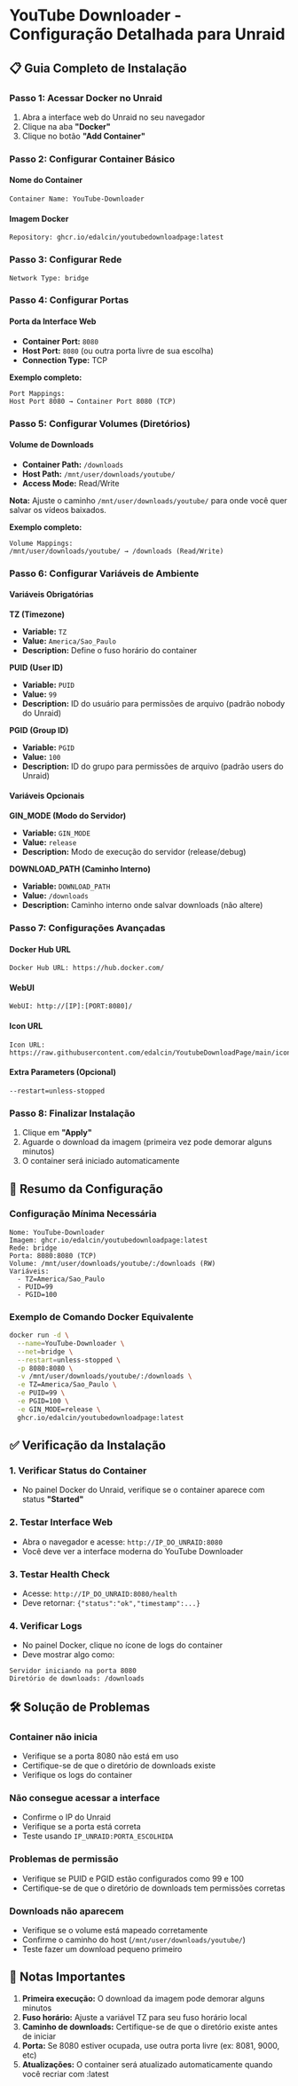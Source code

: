 # YouTube Downloader - Configuração Detalhada para Unraid

## 📋 Guia Completo de Instalação

### Passo 1: Acessar Docker no Unraid
1. Abra a interface web do Unraid no seu navegador
2. Clique na aba **"Docker"**
3. Clique no botão **"Add Container"**

### Passo 2: Configurar Container Básico

#### Nome do Container
```
Container Name: YouTube-Downloader
```

#### Imagem Docker
```
Repository: ghcr.io/edalcin/youtubedownloadpage:latest
```

### Passo 3: Configurar Rede
```
Network Type: bridge
```

### Passo 4: Configurar Portas

#### Porta da Interface Web
- **Container Port:** `8080`
- **Host Port:** `8080` (ou outra porta livre de sua escolha)
- **Connection Type:** TCP

**Exemplo completo:**
```
Port Mappings:
Host Port 8080 → Container Port 8080 (TCP)
```

### Passo 5: Configurar Volumes (Diretórios)

#### Volume de Downloads
- **Container Path:** `/downloads`
- **Host Path:** `/mnt/user/downloads/youtube/` 
- **Access Mode:** Read/Write

**Nota:** Ajuste o caminho `/mnt/user/downloads/youtube/` para onde você quer salvar os vídeos baixados.

**Exemplo completo:**
```
Volume Mappings:
/mnt/user/downloads/youtube/ → /downloads (Read/Write)
```

### Passo 6: Configurar Variáveis de Ambiente

#### Variáveis Obrigatórias

**TZ (Timezone)**
- **Variable:** `TZ`
- **Value:** `America/Sao_Paulo`
- **Description:** Define o fuso horário do container

**PUID (User ID)**
- **Variable:** `PUID`
- **Value:** `99`
- **Description:** ID do usuário para permissões de arquivo (padrão nobody do Unraid)

**PGID (Group ID)**
- **Variable:** `PGID`
- **Value:** `100`
- **Description:** ID do grupo para permissões de arquivo (padrão users do Unraid)

#### Variáveis Opcionais

**GIN_MODE (Modo do Servidor)**
- **Variable:** `GIN_MODE`
- **Value:** `release`
- **Description:** Modo de execução do servidor (release/debug)

**DOWNLOAD_PATH (Caminho Interno)**
- **Variable:** `DOWNLOAD_PATH`
- **Value:** `/downloads`
- **Description:** Caminho interno onde salvar downloads (não altere)

### Passo 7: Configurações Avançadas

#### Docker Hub URL
```
Docker Hub URL: https://hub.docker.com/
```

#### WebUI
```
WebUI: http://[IP]:[PORT:8080]/
```

#### Icon URL
```
Icon URL: https://raw.githubusercontent.com/edalcin/YoutubeDownloadPage/main/icon.png
```

#### Extra Parameters (Opcional)
```
--restart=unless-stopped
```

### Passo 8: Finalizar Instalação
1. Clique em **"Apply"**
2. Aguarde o download da imagem (primeira vez pode demorar alguns minutos)
3. O container será iniciado automaticamente

## 🔧 Resumo da Configuração

### Configuração Mínima Necessária
```
Nome: YouTube-Downloader
Imagem: ghcr.io/edalcin/youtubedownloadpage:latest
Rede: bridge
Porta: 8080:8080 (TCP)
Volume: /mnt/user/downloads/youtube/:/downloads (RW)
Variáveis:
  - TZ=America/Sao_Paulo
  - PUID=99
  - PGID=100
```

### Exemplo de Comando Docker Equivalente
```bash
docker run -d \
  --name=YouTube-Downloader \
  --net=bridge \
  --restart=unless-stopped \
  -p 8080:8080 \
  -v /mnt/user/downloads/youtube/:/downloads \
  -e TZ=America/Sao_Paulo \
  -e PUID=99 \
  -e PGID=100 \
  -e GIN_MODE=release \
  ghcr.io/edalcin/youtubedownloadpage:latest
```

## ✅ Verificação da Instalação

### 1. Verificar Status do Container
- No painel Docker do Unraid, verifique se o container aparece com status **"Started"**

### 2. Testar Interface Web
- Abra o navegador e acesse: `http://IP_DO_UNRAID:8080`
- Você deve ver a interface moderna do YouTube Downloader

### 3. Testar Health Check
- Acesse: `http://IP_DO_UNRAID:8080/health`
- Deve retornar: `{"status":"ok","timestamp":...}`

### 4. Verificar Logs
- No painel Docker, clique no ícone de logs do container
- Deve mostrar algo como:
```
Servidor iniciando na porta 8080
Diretório de downloads: /downloads
```

## 🛠️ Solução de Problemas

### Container não inicia
- Verifique se a porta 8080 não está em uso
- Certifique-se de que o diretório de downloads existe
- Verifique os logs do container

### Não consegue acessar a interface
- Confirme o IP do Unraid
- Verifique se a porta está correta
- Teste usando `IP_UNRAID:PORTA_ESCOLHIDA`

### Problemas de permissão
- Verifique se PUID e PGID estão configurados como 99 e 100
- Certifique-se de que o diretório de downloads tem permissões corretas

### Downloads não aparecem
- Verifique se o volume está mapeado corretamente
- Confirme o caminho do host (`/mnt/user/downloads/youtube/`)
- Teste fazer um download pequeno primeiro

## 📝 Notas Importantes

1. **Primeira execução:** O download da imagem pode demorar alguns minutos
2. **Fuso horário:** Ajuste a variável TZ para seu fuso horário local
3. **Caminho de downloads:** Certifique-se de que o diretório existe antes de iniciar
4. **Porta:** Se 8080 estiver ocupada, use outra porta livre (ex: 8081, 9000, etc)
5. **Atualizações:** O container será atualizado automaticamente quando você recriar com :latest